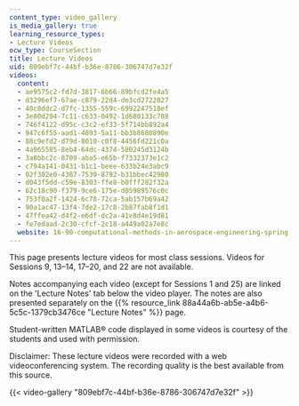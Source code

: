 ```yaml
---
content_type: video_gallery
is_media_gallery: true
learning_resource_types:
- Lecture Videos
ocw_type: CourseSection
title: Lecture Videos
uid: 809ebf7c-44bf-b36e-8786-306747d7e32f
videos:
  content:
  - ae9575c2-fd7d-3817-6b66-89bfcd2fe4a5
  - d3296ef7-67ae-c879-22d4-de3cd2722027
  - 48c8ddc2-d7fc-1355-559c-6992247518ef
  - 3e80d294-7c11-c633-0492-1d680133c788
  - 746f4122-d95c-c3c2-ef33-5f714bb892a4
  - 947c6f55-aad1-4893-5a11-bb3b8680890e
  - 88c9efd2-d79d-8010-c0f8-4456fd221c0a
  - 4a965585-8eb4-64dc-4374-580245d3124b
  - 3a8bbc2c-8709-aba5-e65b-f7332373e1c2
  - c794a141-0431-b1c1-beee-633b24e3abc9
  - 02f302e0-4387-7539-8792-b31bbec42980
  - d043f5dd-c59e-8303-ffe8-b0fff282f32a
  - 62c18c90-f379-9ce6-175e-d05989576c0c
  - 753f0a2f-1424-6c78-72ca-5ab157b69a42
  - 90a1ac47-13f4-7de2-17c8-2b87fab8f1d1
  - 47ffea42-d4f2-e6df-dc2a-41e8d4e19d81
  - fe7edaad-2c30-cfcf-2c18-a449a02a7e8c
  website: 16-90-computational-methods-in-aerospace-engineering-spring-2014
---
```


This page presents lecture videos for most class sessions. Videos for Sessions 9, 13–14, 17–20, and 22 are not available.

Notes accompanying each video (except for Sessions 1 and 25) are linked on the 'Lecture Notes' tab below the video player. The notes are also presented separately on the {{% resource_link 88a44a6b-ab5e-a4b6-5c5c-1379cb3476ce "Lecture Notes" %}} page.

Student-written MATLAB® code displayed in some videos is courtesy of the students and used with permission. 

Disclaimer: These lecture videos were recorded with a web videoconferencing system. The recording quality is the best available from this source.

{{< video-gallery "809ebf7c-44bf-b36e-8786-306747d7e32f" >}}

